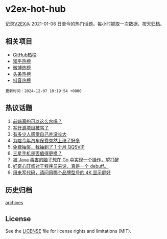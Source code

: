 # v2ex-hot-hub

 记录[V2EX](https://www.v2ex.com/)从 2021-01-06 日至今的热门话题。每小时抓取一次数据，按天[归档](archives)。
 
 ## 相关项目

- [GitHub热榜](https://github.com/lonnyzhang423/github-hot-hub)
- [知乎热榜](https://github.com/lonnyzhang423/zhihu-hot-hub)
- [微博热榜](https://github.com/lonnyzhang423/weibo-hot-hub)
- [头条热榜](https://github.com/lonnyzhang423/toutiao-hot-hub)
- [抖音热榜](https://github.com/lonnyzhang423/douyin-hot-hub)


 `更新时间：2024-12-07 10:19:54 +0800`

## 热议话题

1. [前端真的可以这么水吗？](https://www.v2ex.com/t/1095486)
1. [写开源项目被骂了](https://www.v2ex.com/t/1095488)
1. [有多少人感觉自己并没长大](https://www.v2ex.com/t/1095520)
1. [为啥今年汽车保费突然上涨了好多](https://www.v2ex.com/t/1095495)
1. [免费抽奖，我抽到了 1 个月 QQSVIP](https://www.v2ex.com/t/1095470)
1. [三星手机是否值得更换？](https://www.v2ex.com/t/1095444)
1. [被 Java 毒害的脑子想在 Go 中实现一个操作，望打醒](https://www.v2ex.com/t/1095483)
1. [好奇心旺盛对于程序员来说，真是一个 debuff。](https://www.v2ex.com/t/1095458)
1. [用来写代码，请问用哪个品牌型号的 4K 显示屏好](https://www.v2ex.com/t/1095466)

## 历史归档

[archives](archives)

## License

See the [LICENSE](LICENSE) file for license rights and limitations (MIT).
